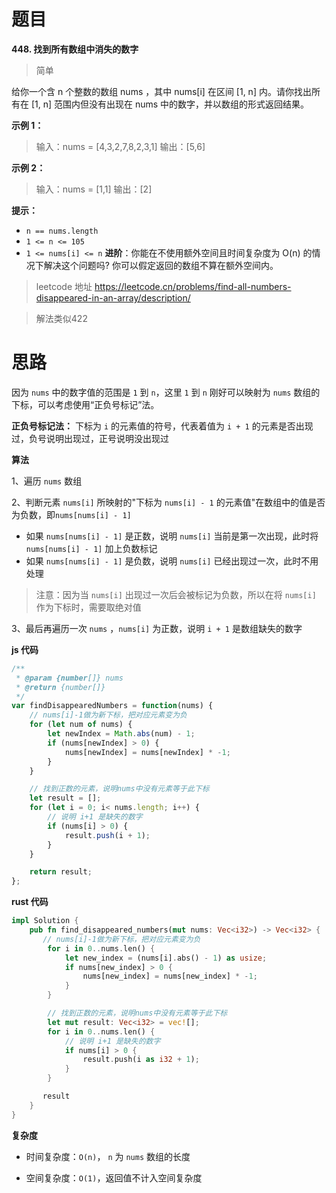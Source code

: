 # 题目
**448. 找到所有数组中消失的数字**
> 简单

给你一个含 n 个整数的数组 nums ，其中 nums[i] 在区间 [1, n] 内。请你找出所有在 [1, n] 范围内但没有出现在 nums 中的数字，并以数组的形式返回结果。

**示例 1：**
>输入：nums = [4,3,2,7,8,2,3,1]
输出：[5,6]

**示例 2：**
>输入：nums = [1,1]
输出：[2]

**提示：**
* `n == nums.length`
* `1 <= n <= 105`
* `1 <= nums[i] <= n`
**进阶**：你能在不使用额外空间且时间复杂度为 O(n) 的情况下解决这个问题吗? 你可以假定返回的数组不算在额外空间内。 
> leetcode 地址 https://leetcode.cn/problems/find-all-numbers-disappeared-in-an-array/description/

> 解法类似422



# 思路

因为 `nums` 中的数字值的范围是 `1` 到 `n`，这里 `1` 到 `n` 刚好可以映射为 `nums` 数组的下标，可以考虑使用“正负号标记”法。



**正负号标记法：** 下标为 `i` 的元素值的符号，代表着值为 `i + 1` 的元素是否出现过，负号说明出现过，正号说明没出现过



**算法**

1、遍历 `nums` 数组

2、判断元素 `nums[i]` 所映射的"下标为 `nums[i] - 1`  的元素值"在数组中的值是否为负数，即` nums[nums[i] - 1] `

* 如果 `nums[nums[i] - 1]` 是正数，说明 `nums[i]` 当前是第一次出现，此时将 `nums[nums[i] - 1]`  加上负数标记
* 如果 `nums[nums[i] - 1]` 是负数，说明 `nums[i]` 已经出现过一次，此时不用处理

> 注意：因为当 `nums[i]` 出现过一次后会被标记为负数，所以在将 `nums[i]`  作为下标时，需要取绝对值

3、最后再遍历一次 `nums` ，`nums[i]` 为正数，说明 `i + 1` 是数组缺失的数字



**js 代码**

```js
/**
 * @param {number[]} nums
 * @return {number[]}
 */
var findDisappearedNumbers = function(nums) {
    // nums[i]-1做为新下标，把对应元素变为负
    for (let num of nums) {
        let newIndex = Math.abs(num) - 1;
        if (nums[newIndex] > 0) {
            nums[newIndex] = nums[newIndex] * -1;
        }
    }

    // 找到正数的元素，说明nums中没有元素等于此下标
    let result = [];
    for (let i = 0; i< nums.length; i++) {
        // 说明 i+1 是缺失的数字
        if (nums[i] > 0) {
            result.push(i + 1);
        }
    }

    return result;
};
```



**rust 代码**

```rust
impl Solution {
    pub fn find_disappeared_numbers(mut nums: Vec<i32>) -> Vec<i32> {
       // nums[i]-1做为新下标，把对应元素变为负
        for i in 0..nums.len() {
            let new_index = (nums[i].abs() - 1) as usize;
            if nums[new_index] > 0 {
                nums[new_index] = nums[new_index] * -1;
            }
        }

        // 找到正数的元素，说明nums中没有元素等于此下标
        let mut result: Vec<i32> = vec![];
        for i in 0..nums.len() {
            // 说明 i+1 是缺失的数字
            if nums[i] > 0 {
                result.push(i as i32 + 1);
            }
        }

       result
    }
}
```



**复杂度**

 * 时间复杂度：`O(n)`， `n` 为 `nums` 数组的长度

* 空间复杂度：`O(1)`，返回值不计入空间复杂度


